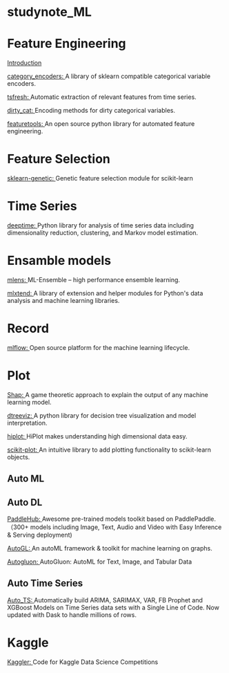 # studynote_ML []()

# Feature Engineering
 [Introduction](https://github.com/azusakou/studynote_ML/blob/master/Feature%20Engineering/Feature%20Engineering.md)

[category_encoders: ](https://github.com/scikit-learn-contrib/category_encoders) A library of sklearn compatible categorical variable encoders.

[tsfresh: ](https://github.com/blue-yonder/tsfresh) Automatic extraction of relevant features from time series.

[dirty_cat: ](https://github.com/dirty-cat/dirty_cat) Encoding methods for dirty categorical variables.

[featuretools: ](https://github.com/alteryx/featuretools) An open source python library for automated feature engineering.

# Feature Selection

[sklearn-genetic: ](https://github.com/manuel-calzolari/sklearn-genetic) Genetic feature selection module for scikit-learn

# Time Series
[deeptime: ](https://github.com/deeptime-ml/deeptime) Python library for analysis of time series data including dimensionality reduction, clustering, and Markov model estimation.

# Ensamble models
[mlens: ](https://github.com/flennerhag/mlens) ML-Ensemble – high performance ensemble learning.

[mlxtend: ](https://github.com/rasbt/mlxtend) A library of extension and helper modules for Python's data analysis and machine learning libraries.


# Record
[mlflow: ](https://github.com/mlflow/mlflow) Open source platform for the machine learning lifecycle.

# Plot
[Shap: ](https://github.com/slundberg/shap) A game theoretic approach to explain the output of any machine learning model.

[dtreeviz: ](https://github.com/parrt/dtreeviz) A python library for decision tree visualization and model interpretation.

[hiplot: ](https://github.com/facebookresearch/hiplot) HiPlot makes understanding high dimensional data easy.

[scikit-plot: ](https://github.com/reiinakano/scikit-plot) An intuitive library to add plotting functionality to scikit-learn objects.

## Auto ML


## Auto DL
[PaddleHub: ](https://github.com/PaddlePaddle/PaddleHub) Awesome pre-trained models toolkit based on PaddlePaddle.（300+ models including Image, Text, Audio and Video with Easy Inference & Serving deployment)

[AutoGL: ](https://github.com/THUMNLab/AutoGL) An autoML framework & toolkit for machine learning on graphs.

[Autogluon: ](https://github.com/awslabs/autogluon) AutoGluon: AutoML for Text, Image, and Tabular Data


## Auto Time Series
[Auto_TS: ](https://github.com/AutoViML/Auto_TS) Automatically build ARIMA, SARIMAX, VAR, FB Prophet and XGBoost Models on Time Series data sets with a Single Line of Code. Now updated with Dask to handle millions of rows.

# Kaggle
[Kaggler: ](https://github.com/jeongyoonlee/Kaggler) Code for Kaggle Data Science Competitions